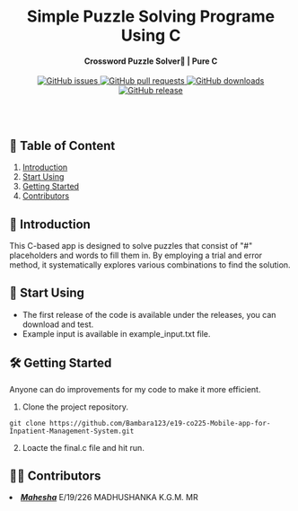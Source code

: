 <div align="center">
  <h1><b>Simple Puzzle Solving Programe Using C</b></h1>
</div>

<h4 align="center">Crossword Puzzle Solver🧩 | Pure C</h4>

<div align="center">
    <a href="https://github.com/bambara123/Food-Delivery-Website-Project-C0226/issues">
        <img src="https://img.shields.io/github/issues/bambara123/Food-Delivery-Website-Project-C0226" alt="GitHub issues">
    </a>
    <a href="https://github.com/bambara123/Food-Delivery-Website-Project-C0226/pulls">
        <img src="https://img.shields.io/github/issues-pr/bambara123/Food-Delivery-Website-Project-C0226" alt="GitHub pull requests">
    </a>
    <a href="https://github.com/bambara123/Food-Delivery-Website-Project-C0226/releases">
        <img src="https://img.shields.io/github/downloads/bambara123/Food-Delivery-Website-Project-C0226/total" alt="GitHub downloads">
    </a>
    <a href="https://github.com/bambara123/Food-Delivery-Website-Project-C0226/releases">
        <img src="https://img.shields.io/github/v/release/bambara123/Food-Delivery-Website-Project-C0226" alt="GitHub release">
    </a>
</div>

<br></br>

## 📜 Table of Content

<ol style="list-style-type: decimal;">
  <li><a href="#Introduction">Introduction</a></li>
  <li><a href="#start-using">Start Using</a></li>
  <li><a href="#getting-started">Getting Started</a></li>
  <li><a href="#contributors">Contributors</a></li>
</ol>


## 🚀 Introduction
This C-based app is designed to solve puzzles that consist of "#" placeholders and words to fill them in. By employing a trial and error method, it systematically explores various combinations to find the solution.

<h2 id="start-using">🎲 Start Using</h2>

- The first release of the code is available under the releases, you can download and test.
- Example input is available in example_input.txt file. 

<h2 id="getting-started">🛠 Getting Started</h2>

Anyone can do improvements for my code to make it more efficient.
1. Clone the project repository.
   
```
git clone https://github.com/Bambara123/e19-co225-Mobile-app-for-Inpatient-Management-System.git
```

2. Loacte the final.c file and hit run.

<h2 id="contributors">🧑‍💻 Contributors</h2>

<li><a href="https://github.com/Madhushanka00"><b><i>Mahesha</i></b></a> E/19/226 MADHUSHANKA K.G.M. MR</li>

